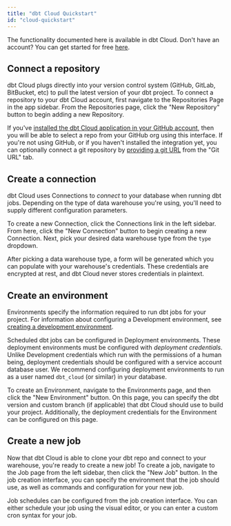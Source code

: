 ```yaml
---
title: "dbt Cloud Quickstart"
id: "cloud-quickstart"
---
```



<Callout type="info" title="dbt Cloud">

The functionality documented here is available in dbt Cloud. Don't have an account? You can get started for free [here](https://www.getdbt.com/signup).

</Callout>

## Connect a repository

dbt Cloud plugs directly into your version control system (GitHub, GitLab, BitBucket, etc) to pull the latest version of your dbt project. To connect a repository to your dbt Cloud account, first navigate to the Repositories Page in the app sidebar. From the Repositories page, click the "New Repository" button to begin adding a new Repository.

If you've [installed the dbt Cloud application in your GitHub account](cloud-installing-the-github-application), then you will be able to select a repo from your GitHub org using this interface. If you're not using GitHub, or if you haven't installed the integration yet, you can optionally connect a git repository by [providing a git URL](cloud-import-a-project-by-git-url) from the "Git URL" tab.

<Lightbox src="/img/docs/dbt-cloud/a5e2b52-Screen_Shot_2019-01-31_at_4.14.45_PM.png" title="Adding a new repository from GitHub"/>

## Create a connection

dbt Cloud uses Connections to _connect_ to your database when running dbt jobs. Depending on the type of data warehouse you're using, you'll need to supply different configuration parameters.

To create a new Connection, click the Connections link in the left sidebar. From here, click the "New Connection" button to begin creating a new Connection. Next, pick your desired data warehouse type from the `type` dropdown.

After picking a data warehouse type, a form will be generated which you can populate with your warehouse's credentials. These credentials are encrypted at rest, and dbt Cloud never stores credentials in plaintext.

<Lightbox src="/img/docs/dbt-cloud/b070a02-Screen_Shot_2019-01-31_at_11.48.15_PM.png" title="An example connection for a Redshift data warehouse"/>

## Create an environment

Environments specify the information required to run dbt jobs for your project. For information about configuring a Development environment, see [creating a development environment](using-the-dbt-ide#creating-a-development-environment).

Scheduled dbt jobs can be configured in Deployment environments. These deployment environments must be configured with *deployment credentials*. Unlike Development credentials which run with the permissions of a human being, deployment credentials should be configured with a service account database user. We recommend configuring deployment environments to run as a user named `dbt_cloud` (or similar) in your database.

To create an Environment, navigate to the Environments page, and then click the "New Environment" button. On this page, you can specify the dbt version and custom branch (if applicable) that dbt Cloud should use to build your project. Additionally, the deployment credentials for the Environment can be configured on this page.

<Lightbox src="/img/docs/dbt-cloud/a7c5859-Screen_Shot_2019-01-31_at_11.54.32_PM.png" title="Creating a new connection"/>

## Create a new job

Now that dbt Cloud is able to clone your dbt repo and connect to your warehouse, you're ready to create a new job! To create a job, navigate to the Job page from the left sidebar, then click the "New Job" button. In the job creation interface, you can specify the environment that the job should use, as well as commands and configuration for your new job.

<Lightbox src="/img/docs/dbt-cloud/3af80f1-Screen_Shot_2019-02-01_at_9.51.54_AM.png" title="An example job definition"/>

Job schedules can be configured from the job creation interface. You can either schedule your job using the visual editor, or you can enter a custom cron syntax for your job.

<Lightbox src="/img/docs/dbt-cloud/b19ca51-Screen_Shot_2019-02-01_at_12.42.18_PM.png" title="Setting a job schedule"/>
